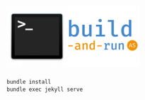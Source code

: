 # <img src="assets/img/logo.png" width="300" alt="Build &amp; Run website" />

```sh
bundle install
bundle exec jekyll serve
```
